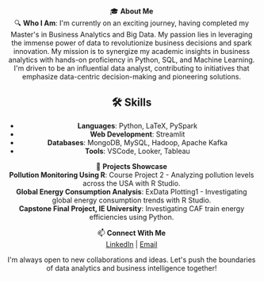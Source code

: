 <div align="center">

🎓 **About Me**  
🔍 **Who I Am**: I'm currently on an exciting journey, having completed my Master's in Business Analytics and Big Data. My passion lies in leveraging the immense power of data to revolutionize business decisions and spark innovation. My mission is to synergize my academic insights in business analytics with hands-on proficiency in Python, SQL, and Machine Learning. I'm driven to be an influential data analyst, contributing to initiatives that emphasize data-centric decision-making and pioneering solutions.  

## 🛠️ Skills

- **Languages**: Python, LaTeX, PySpark  
- **Web Development**: Streamlit  
- **Databases**: MongoDB, MySQL, Hadoop, Apache Kafka  
- **Tools**: VSCode, Looker, Tableau

🚀 **Projects Showcase**  
**Pollution Monitoring Using R**: Course Project 2 - Analyzing pollution levels across the USA with R Studio.  
**Global Energy Consumption Analysis**: ExData Plotting1 - Investigating global energy consumption trends with R Studio.  
**Capstone Final Project, IE University**: Investigating CAF train energy efficiencies using Python.  

📫 **Connect With Me**  
[LinkedIn](#) | [Email](#)  

I'm always open to new collaborations and ideas. Let's push the boundaries of data analytics and business intelligence together!  

</div>
